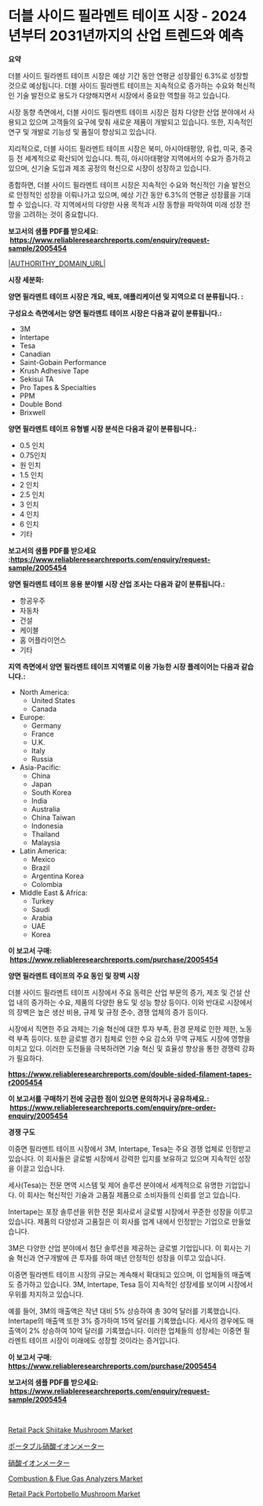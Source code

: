 <p><h1>더블 사이드 필라멘트 테이프 시장 - 2024년부터 2031년까지의 산업 트렌드와 예측</h1></p><p><strong>요약</strong></p>
<p><p>더블 사이드 필라멘트 테이프 시장은 예상 기간 동안 연평균 성장률인 6.3%로 성장할 것으로 예상됩니다. 더블 사이드 필라멘트 테이프는 지속적으로 증가하는 수요와 혁신적인 기술 발전으로 용도가 다양해지면서 시장에서 중요한 역할을 하고 있습니다.</p><p>시장 동향 측면에서, 더블 사이드 필라멘트 테이프 시장은 점차 다양한 산업 분야에서 사용되고 있으며 고객들의 요구에 맞춰 새로운 제품이 개발되고 있습니다. 또한, 지속적인 연구 및 개발로 기능성 및 품질이 향상되고 있습니다.</p><p>지리적으로, 더블 사이드 필라멘트 테이프 시장은 북미, 아시아태평양, 유럽, 미국, 중국 등 전 세계적으로 확산되어 있습니다. 특히, 아시아태평양 지역에서의 수요가 증가하고 있으며, 신기술 도입과 제조 공정의 혁신으로 시장이 성장하고 있습니다.</p><p>종합하면, 더블 사이드 필라멘트 테이프 시장은 지속적인 수요와 혁신적인 기술 발전으로 안정적인 성장을 이뤄나가고 있으며, 예상 기간 동안 6.3%의 연평균 성장률을 기대할 수 있습니다. 각 지역에서의 다양한 사용 목적과 시장 동향을 파악하여 미래 성장 전망을 고려하는 것이 중요합니다.</p></p>
<p><strong>보고서의 샘플 PDF를 받으세요: &nbsp;<a href="https://www.reliableresearchreports.com/enquiry/request-sample/2005454">https://www.reliableresearchreports.com/enquiry/request-sample/2005454</a></strong></p>
<p><a href="|AUTHORITHY_DOMAIN_URL|">|AUTHORITHY_DOMAIN_URL|</a></p>
<p><strong>시장 세분화:</strong></p>
<p><strong> 양면 필라멘트 테이프 시장은 개요, 배포, 애플리케이션 및 지역으로 더 분류됩니다. :</strong></p>
<p><strong>구성요소 측면에서는 양면 필라멘트 테이프 시장은 다음과 같이 분류됩니다.:</strong></p>
<p><ul><li>3M</li><li>Intertape</li><li>Tesa</li><li>Canadian</li><li>Saint-Gobain Performance</li><li>Krush Adhesive Tape</li><li>Sekisui TA</li><li>Pro Tapes & Specialties</li><li>PPM</li><li>Double Bond</li><li>Brixwell</li></ul></p>
<p><strong> 양면 필라멘트 테이프 유형별 시장 분석은 다음과 같이 분류됩니다.:</strong></p>
<p><ul><li>0.5 인치</li><li>0.75인치</li><li>원 인치</li><li>1.5 인치</li><li>2 인치</li><li>2.5 인치</li><li>3 인치</li><li>4 인치</li><li>6 인치</li><li>기타</li></ul></p>
<p><strong>보고서의 샘플 PDF를 받으세요 :<a href="https://www.reliableresearchreports.com/enquiry/request-sample/2005454">https://www.reliableresearchreports.com/enquiry/request-sample/2005454</a></strong></p>
<p><strong> 양면 필라멘트 테이프 응용 분야별 시장 산업 조사는 다음과 같이 분류됩니다.:</strong></p>
<p><ul><li>항공우주</li><li>자동차</li><li>건설</li><li>케이블</li><li>홈 어플라이언스</li><li>기타</li></ul></p>
<p><strong>지역 측면에서 양면 필라멘트 테이프 지역별로 이용 가능한 시장 플레이어는 다음과 같습니다.:</strong></p>
<p><ul>
    <li>
        North America:
        <ul>
            <li>United States</li>
            <li>Canada</li>
        </ul>
    </li>
    <li>
        Europe:
        <ul>
            <li>Germany</li>
            <li>France</li>
            <li>U.K.</li>
            <li>Italy</li>
            <li>Russia</li>
        </ul>
    </li>
    <li>
        Asia-Pacific:
        <ul>
            <li>China</li>
            <li>Japan</li>
            <li>South Korea</li>
            <li>India</li>
            <li>Australia</li>
            <li>China Taiwan</li>
            <li>Indonesia</li>
            <li>Thailand</li>
            <li>Malaysia</li>
        </ul>
    </li>
    <li>
        Latin America:
        <ul>
            <li>Mexico</li>
            <li>Brazil</li>
            <li>Argentina Korea</li>
            <li>Colombia</li>
        </ul>
    </li>
    <li>
        Middle East & Africa:
        <ul>
            <li>Turkey</li>
            <li>Saudi</li>
            <li>Arabia</li>
            <li>UAE</li>
            <li>Korea</li>
        </ul>
    </li>
    </ul></p>
<p><strong>이 보고서 구매: &nbsp;<a href="https://www.reliableresearchreports.com/purchase/2005454">https://www.reliableresearchreports.com/purchase/2005454</a></strong></p>
<p><strong>양면 필라멘트 테이프의 주요 동인 및 장벽 시장</strong></p>
<p><p>더블 사이드 필라멘트 테이프 시장에서 주요 동력은 산업 부문의 증가, 제조 및 건설 산업 내의 증가하는 수요, 제품의 다양한 용도 및 성능 향상 등이다. 이와 반대로 시장에서의 장벽은 높은 생산 비용, 규제 및 규정 준수, 경쟁 업체의 증가 등이다.</p><p>시장에서 직면한 주요 과제는 기술 혁신에 대한 투자 부족, 환경 문제로 인한 제한, 노동력 부족 등이다. 또한 글로벌 경기 침체로 인한 수요 감소와 무역 규제도 시장에 영향을 미치고 있다. 이러한 도전들을 극복하려면 기술 혁신 및 효율성 향상을 통한 경쟁력 강화가 필요하다.</p></p>
<p><strong><a href="https://www.reliableresearchreports.com/double-sided-filament-tapes-r2005454">https://www.reliableresearchreports.com/double-sided-filament-tapes-r2005454</a></strong></p>
<p><strong>이 보고서를 구매하기 전에 궁금한 점이 있으면 문의하거나 공유하세요.: &nbsp;<a href="https://www.reliableresearchreports.com/enquiry/pre-order-enquiry/2005454">https://www.reliableresearchreports.com/enquiry/pre-order-enquiry/2005454</a></strong></p>
<p><strong>경쟁 구도</strong></p>
<p><p>이중면 필라멘트 테이프 시장에서 3M, Intertape, Tesa는 주요 경쟁 업체로 인정받고 있습니다. 이 회사들은 글로벌 시장에서 강력한 입지를 보유하고 있으며 지속적인 성장을 이끌고 있습니다.</p><p>세사(Tesa)는 전문 면역 시스템 및 제어 솔루션 분야에서 세계적으로 유명한 기업입니다. 이 회사는 혁신적인 기술과 고품질 제품으로 소비자들의 신뢰를 얻고 있습니다.</p><p>Intertape는 포장 솔루션을 위한 전문 회사로서 글로벌 시장에서 꾸준한 성장을 이루고 있습니다. 제품의 다양성과 고품질은 이 회사를 업계 내에서 인정받는 기업으로 만들었습니다.</p><p>3M은 다양한 산업 분야에서 첨단 솔루션을 제공하는 글로벌 기업입니다. 이 회사는 기술 혁신과 연구개발에 큰 투자를 하여 매년 안정적인 성장을 이루고 있습니다.</p><p>이중면 필라멘트 테이프 시장의 규모는 계속해서 확대되고 있으며, 이 업체들의 매출액도 증가하고 있습니다. 3M, Intertape, Tesa 등이 지속적인 성장세를 보이며 시장에서 우위를 차지하고 있습니다.</p><p>예를 들어, 3M의 매출액은 작년 대비 5% 상승하여 총 30억 달러를 기록했습니다. Intertape의 매출액 또한 3% 증가하여 15억 달러를 기록했습니다. 세사의 경우에도 매출액이 2% 상승하여 10억 달러를 기록했습니다. 이러한 업체들의 성장세는 이중면 필라멘트 테이프 시장이 미래에도 성장할 것이라는 증거입니다.</p></p>
<p><strong>이 보고서 구매: &nbsp; <a href="https://www.reliableresearchreports.com/purchase/2005454">https://www.reliableresearchreports.com/purchase/2005454</a></strong></p>
<p><strong>보고서의 샘플 PDF를 받으세요: &nbsp;<a href="https://www.reliableresearchreports.com/enquiry/request-sample/2005454">https://www.reliableresearchreports.com/enquiry/request-sample/2005454</a></strong><strong></strong></p>
<p>&nbsp;</p>
<p><p><a href="https://issuu.com/reportprime-2/docs/retail-pack-shiitake-mushroom-market-size-2030.ppt">Retail Pack Shiitake Mushroom Market</a></p><p><a href="https://github.com/schmahlson/Market-Research-Report-List-2/blob/main/8403028117568.md">ポータブル硝酸イオンメーター</a></p><p><a href="https://github.com/roulaayoub-saad/Market-Research-Report-List-1/blob/main/2061590117567.md">硝酸イオンメーター</a></p><p><a href="https://github.com/vregtldg37/Market-Research-Report-List-1/blob/main/combustion-flue-gas-analyzers-market.md">Combustion & Flue Gas Analyzers Market</a></p><p><a href="https://issuu.com/reportprime-2/docs/retail-pack-portobello-mushroom-market-size-2030.p">Retail Pack Portobello Mushroom Market</a></p></p>
